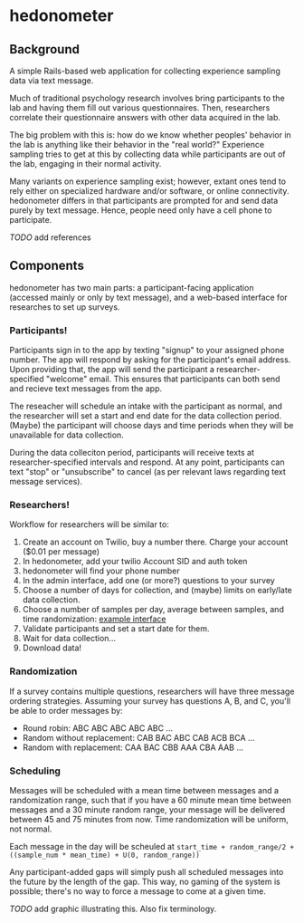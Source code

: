 # hedonometer

## Background

A simple Rails-based web application for collecting experience sampling data via text message.

Much of traditional psychology research involves bring participants to the lab and having them fill out various questionnaires. Then, researchers correlate their questionnaire answers with other data acquired in the lab.

The big problem with this is: how do we know whether peoples' behavior in the lab is anything like their behavior in the "real world?" Experience sampling tries to get at this by collecting data while participants are out of the lab, engaging in their normal activity.

Many variants on experience sampling exist; however, extant ones tend to rely either on specialized hardware and/or software, or online connectivity.  hedonometer differs in that participants are prompted for and send data purely by text message. Hence, people need only have a cell phone to participate.

_TODO_ add references

## Components

hedonometer has two main parts: a participant-facing application (accessed mainly or only by text message), and a web-based interface for researches to set up surveys.

### Participants!

Participants sign in to the app by texting "signup" to your assigned phone number. The app will respond by asking for the participant's email address. Upon providing that, the app will send the participant a researcher-specified "welcome" email. This ensures that participants can both send and recieve text messages from the app.

The reseacher will schedule an intake with the participant as normal, and the researcher will set a start and end date for the data collection period. (Maybe) the participant will choose days and time periods when they will be unavailable for data collection.

During the data colleciton period, participants will receive texts at researcher-specified intervals and respond. At any point, participants can text "stop" or "unsubscribe" to cancel (as per relevant laws regarding text message services).

### Researchers!

Workflow for researchers will be similar to:

1. Create an account on Twilio, buy a number there. Charge your account ($0.01 per message)
1. In hedonometer, add your twilio Account SID and auth token
1. hedonometer will find your phone number
1. In the admin interface, add one (or more?) questions to your survey
1. Choose a number of days for collection, and (maybe) limits on early/late data collection.
1. Choose a number of samples per day, average between samples, and time randomization: [example interface](http://njvack.github.com/hedonometer/admin_demo_times.html)
1. Validate participants and set a start date for them.
1. Wait for data collection...
1. Download data!

### Randomization

If a survey contains multiple questions, researchers will have three message ordering strategies. Assuming your survey has questions A, B, and C, you'll be able to order messages by:

* Round robin: ABC ABC ABC ABC ABC ...
* Random without replacement: CAB BAC ABC CAB ACB BCA ...
* Random with replacement: CAA BAC CBB AAA CBA AAB ...

### Scheduling

Messages will be scheduled with a mean time between messages and a randomization range, such that if you have a 60 minute mean time between messages and a 30 minute random range, your message will be delivered between 45 and 75 minutes from now. Time randomization will be uniform, not normal.

Each message in the day will be scheuled at `start_time + random_range/2 + ((sample_num * mean_time) + U(0, random_range))`

Any participant-added gaps will simply push all scheduled messages into the future by the length of the gap. This way, no gaming of the system is possible; there's no way to force a message to come at a given time.

_TODO_ add graphic illustrating this. Also fix terminology.